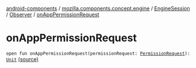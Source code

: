 [android-components](../../../index.md) / [mozilla.components.concept.engine](../../index.md) / [EngineSession](../index.md) / [Observer](index.md) / [onAppPermissionRequest](./on-app-permission-request.md)

# onAppPermissionRequest

`open fun onAppPermissionRequest(permissionRequest: `[`PermissionRequest`](../../../mozilla.components.concept.engine.permission/-permission-request/index.md)`): `[`Unit`](https://kotlinlang.org/api/latest/jvm/stdlib/kotlin/-unit/index.html) [(source)](https://github.com/mozilla-mobile/android-components/blob/master/components/concept/engine/src/main/java/mozilla/components/concept/engine/EngineSession.kt#L57)